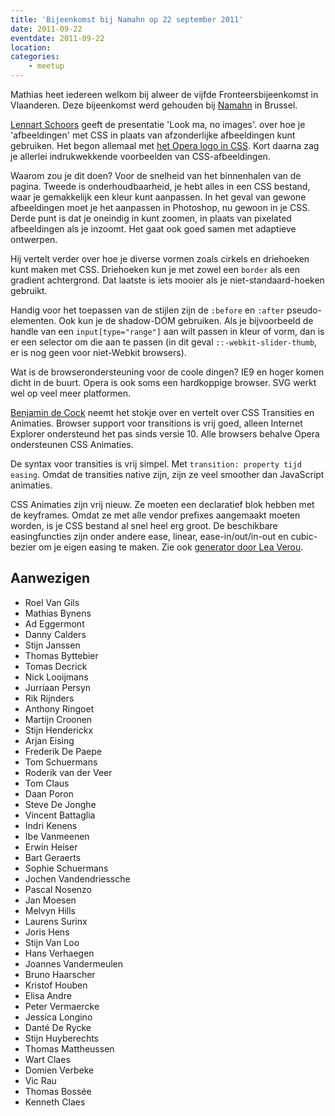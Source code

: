 ```yaml
---
title: 'Bijeenkomst bij Namahn op 22 september 2011'
date: 2011-09-22
eventdate: 2011-09-22
location:
categories:
    - meetup
---
```


Mathias heet iedereen welkom bij alweer de vijfde Fronteersbijeenkomst in Vlaanderen. Deze bijeenkomst werd gehouden bij [Namahn](http://www.namahn.com/) in Brussel.

[Lennart Schoors](http://lensco.be/) geeft de presentatie 'Look ma, no images'. over hoe je 'afbeeldingen' met CSS in plaats van afzonderlijke afbeeldingen kunt gebruiken. Het begon allemaal met [het Opera logo in CSS](http://desandro.com/articles/opera-logo-css/). Kort daarna zag je allerlei indrukwekkende voorbeelden van CSS-afbeeldingen.

Waarom zou je dit doen? Voor de snelheid van het binnenhalen van de pagina. Tweede is onderhoudbaarheid, je hebt alles in een CSS bestand, waar je gemakkelijk een kleur kunt aanpassen. In het geval van gewone afbeeldingen moet je het aanpassen in Photoshop, nu gewoon in je CSS. Derde punt is dat je oneindig in kunt zoomen, in plaats van pixelated afbeeldingen als je inzoomt. Het gaat ook goed samen met adaptieve ontwerpen.

Hij vertelt verder over hoe je diverse vormen zoals cirkels en driehoeken kunt maken met CSS. Driehoeken kun je met zowel een `border` als een gradient achtergrond. Dat laatste is iets mooier als je niet-standaard-hoeken gebruikt.

Handig voor het toepassen van de stijlen zijn de `:before` en `:after` pseudo-elementen. Ook kun je de shadow-DOM gebruiken. Als je bijvoorbeeld de handle van een `input[type="range"]` aan wilt passen in kleur of vorm, dan is er een selector om die aan te passen (in dit geval `::-webkit-slider-thumb`, er is nog geen voor niet-Webkit browsers).

Wat is de browserondersteuning voor de coole dingen? IE9 en hoger komen dicht in de buurt. Opera is ook soms een hardkoppige browser. SVG werkt wel op veel meer platformen.

[Benjamin de Cock](http://bdc.vc/) neemt het stokje over en vertelt over CSS Transities en Animaties. Browser support voor transitions is vrij goed, alleen Internet Explorer ondersteund het pas sinds versie 10. Alle browsers behalve Opera ondersteunen CSS Animaties.

De syntax voor transities is vrij simpel. Met `transition: property tijd easing`. Omdat de transities native zijn, zijn ze veel smoother dan JavaScript animaties.

CSS Animaties zijn vrij nieuw. Ze moeten een declaratief blok hebben met de keyframes. Omdat ze met alle vendor prefixes aangemaakt moeten worden, is je CSS bestand al snel heel erg groot. De beschikbare easingfuncties zijn onder andere ease, linear, ease-in/out/in-out en cubic-bezier om je eigen easing te maken. Zie ook [generator door Lea Verou](http://cubic-bezier.com).

## Aanwezigen

-   Roel Van Gils
-   Mathias Bynens
-   Ad Eggermont
-   Danny Calders
-   Stijn Janssen
-   Thomas Byttebier
-   Tomas Decrick
-   Nick Looijmans
-   Jurriaan Persyn
-   Rik Rijnders
-   Anthony Ringoet
-   Martijn Croonen
-   Stijn Henderickx
-   Arjan Eising
-   Frederik De Paepe
-   Tom Schuermans
-   Roderik van der Veer
-   Tom Claus
-   Daan Poron
-   Steve De Jonghe
-   Vincent Battaglia
-   Indri Kenens
-   Ibe Vanmeenen
-   Erwin Heiser
-   Bart Geraerts
-   Sophie Schuermans
-   Jochen Vandendriessche
-   Pascal Nosenzo
-   Jan Moesen
-   Melvyn Hills
-   Laurens Surinx
-   Joris Hens
-   Stijn Van Loo
-   Hans Verhaegen
-   Joannes Vandermeulen
-   Bruno Haarscher
-   Kristof Houben
-   Elisa Andre
-   Peter Vermaercke
-   Jessica Longino
-   Danté De Rycke
-   Stijn Huyberechts
-   Thomas Mattheussen
-   Wart Claes
-   Domien Verbeke
-   Vic Rau
-   Thomas Bossée
-   Kenneth Claes

